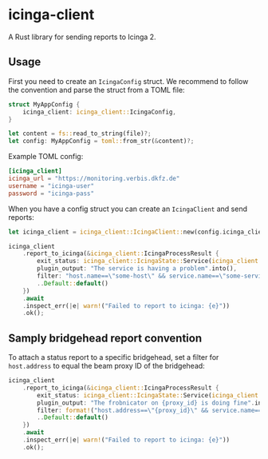 # icinga-client

A Rust library for sending reports to Icinga 2.

## Usage

First you need to create an `IcingaConfig` struct. We recommend to follow the convention and parse the struct from a TOML file:

```rust
struct MyAppConfig {
    icinga_client: icinga_client::IcingaConfig,
}

let content = fs::read_to_string(file)?;
let config: MyAppConfig = toml::from_str(&content)?;
```

Example TOML config:

```toml
[icinga_client]
icinga_url = "https://monitoring.verbis.dkfz.de"
username = "icinga-user"
password = "icinga-pass"
```

When you have a config struct you can create an `IcingaClient` and send reports:

```rust
let icinga_client = icinga_client::IcingaClient::new(config.icinga_client)?;

icinga_client
    .report_to_icinga(&icinga_client::IcingaProcessResult {
        exit_status: icinga_client::IcingaState::Service(icinga_client::IcingaServiceState::Warning),
        plugin_output: "The service is having a problem".into(),
        filter: "host.name==\"some-host\" && service.name==\"some-service\"".into(),
        ..Default::default()
    })
    .await
    .inspect_err(|e| warn!("Failed to report to icinga: {e}"))
    .ok();
```

## Samply bridgehead report convention

To attach a status report to a specific bridgehead, set a filter for `host.address` to equal the beam proxy ID of the bridgehead:

```rust
icinga_client
    .report_to_icinga(&icinga_client::IcingaProcessResult {
        exit_status: icinga_client::IcingaState::Service(icinga_client::IcingaServiceState::Ok),
        plugin_output: "The frobnicator on {proxy_id} is doing fine".into(),
        filter: format!("host.address==\"{proxy_id}\" && service.name==\"frobnicator\""),
        ..Default::default()
    })
    .await
    .inspect_err(|e| warn!("Failed to report to icinga: {e}"))
    .ok();
```